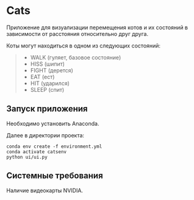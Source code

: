 # Cats

Приложение для визуализации перемещения котов и их состояний в зависимости от расстояния относительно друг друга.

Коты могут находиться в одном из следующих состояний:
> - WALK (гуляет, базовое состояние)
> - HISS (шипит)
> - FIGHT (дерется)
> - EAT (ест)
> - HIT (ударился)
> - SLEEP (спит)



## Запуск приложения
Необходимо установить Anaconda.

Далее в директории проекта:
```
conda env create -f environment.yml
conda activate catsenv
python ui/ui.py
```

## Системные требования
Наличие видеокарты NVIDIA.
